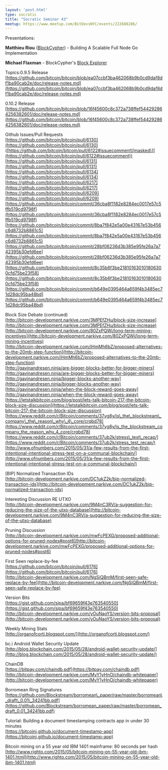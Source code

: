```yaml
---
layout: 'post.html'
type: socratic
title: "Socratic Seminar 43"
meetup: https://www.meetup.com/BitDevsNYC/events/222688286/
---
```


Presentations:

**Matthieu Riou** ([BlockCypher](http://www.blockcypher.com/)) - Building A Scalable Full Node Go Implementation

**Michael Flaxman** - BlockCypher's [Block Explorer](https://live.blockcypher.com/)

Topics:0.9.5 Release  
[](https://github.com/bitcoin/bitcoin/blob/ea07ccbf3ba462068b9b0cd9daf8df1ba90cab2e/doc/release-notes.md)[https://github.com/bitcoin/bitcoin/blob/ea07ccbf3ba462068b9b0cd9daf8df1ba90cab2e/doc/release-notes.md](https://github.com/bitcoin/bitcoin/blob/ea07ccbf3ba462068b9b0cd9daf8df1ba90cab2e/doc/release-notes.md)

0.10.2 Release  
[](https://github.com/bitcoin/bitcoin/blob/16f45600c8c372a738ffef544292864256382601/doc/release-notes.md)[https://github.com/bitcoin/bitcoin/blob/16f45600c8c372a738ffef544292864256382601/doc/release-notes.md](https://github.com/bitcoin/bitcoin/blob/16f45600c8c372a738ffef544292864256382601/doc/release-notes.md)

Github Issues/Pull Requests  
[](https://github.com/bitcoin/bitcoin/pull/6130)[https://github.com/bitcoin/bitcoin/pull/6130](https://github.com/bitcoin/bitcoin/pull/6130) ([](https://github.com/bitcoin/bitcoin/pull/6122#issuecomment)[https://github.com/bitcoin/bitcoin/pull/6122#issuecomment\[masked\]](https://github.com/bitcoin/bitcoin/pull/6122#issuecomment))  
[](https://github.com/bitcoin/bitcoin/pull/6131)[https://github.com/bitcoin/bitcoin/pull/6131](https://github.com/bitcoin/bitcoin/pull/6131)  
[](https://github.com/bitcoin/bitcoin/pull/6134)[https://github.com/bitcoin/bitcoin/pull/6134](https://github.com/bitcoin/bitcoin/pull/6134)  
[](https://github.com/bitcoin/bitcoin/pull/6217)[https://github.com/bitcoin/bitcoin/pull/6217](https://github.com/bitcoin/bitcoin/pull/6217)  
[](https://github.com/bitcoin/bitcoin/pull/6209)[https://github.com/bitcoin/bitcoin/pull/6209](https://github.com/bitcoin/bitcoin/pull/6209)  
[](https://github.com/bitcoin/bitcoin/commit/36cba8f1182e8284ec0017e57c5ffb519cd9798f)[https://github.com/bitcoin/bitcoin/commit/36cba8f1182e8284ec0017e57c5ffb519cd9798f](https://github.com/bitcoin/bitcoin/commit/36cba8f1182e8284ec0017e57c5ffb519cd9798f)  
[](https://github.com/bitcoin/bitcoin/commit/8ba7f842e5a00e43167e53b456c6d8732b8861c5)[https://github.com/bitcoin/bitcoin/commit/8ba7f842e5a00e43167e53b456c6d8732b8861c5](https://github.com/bitcoin/bitcoin/commit/8ba7f842e5a00e43167e53b456c6d8732b8861c5)  
[](https://github.com/bitcoin/bitcoin/commit/28bf06236d3b385e95fe26a7a742395b30efd6ee)[https://github.com/bitcoin/bitcoin/commit/28bf06236d3b385e95fe26a7a742395b30efd6ee](https://github.com/bitcoin/bitcoin/commit/28bf06236d3b385e95fe26a7a742395b30efd6ee)  
[](https://github.com/bitcoin/bitcoin/commit/8c35b6f3be218101630101806300cfd75be23f58)[https://github.com/bitcoin/bitcoin/commit/8c35b6f3be218101630101806300cfd75be23f58](https://github.com/bitcoin/bitcoin/commit/8c35b6f3be218101630101806300cfd75be23f58)  
[](https://github.com/bitcoin/bitcoin/commit/b649e0395464a659f4b3485ec71d28dc95ba48bd)[https://github.com/bitcoin/bitcoin/commit/b649e0395464a659f4b3485ec71d28dc95ba48bd](https://github.com/bitcoin/bitcoin/commit/b649e0395464a659f4b3485ec71d28dc95ba48bd)

Block Size Debate (continued)  
[](http://bitcoin-development.narkive.com/3MPEfZHu/block-size-increase)[http://bitcoin-development.narkive.com/3MPEfZHu/block-size-increase](http://bitcoin-development.narkive.com/3MPEfZHu/block-size-increase)  
[](http://bitcoin-development.narkive.com/80ZxPQWi/long-term-mining-incentives)[http://bitcoin-development.narkive.com/80ZxPQWi/long-term-mining-incentives](http://bitcoin-development.narkive.com/80ZxPQWi/long-term-mining-incentives)  
[](http://bitcoin-development.narkive.com/iHmMh6bZ/proposed-alternatives-to-the-20mb-step-function)[http://bitcoin-development.narkive.com/iHmMh6bZ/proposed-alternatives-to-the-20mb-step-function](http://bitcoin-development.narkive.com/iHmMh6bZ/proposed-alternatives-to-the-20mb-step-function)  
[](http://gavinandresen.ninja/are-bigger-blocks-better-for-bigger-miners)[http://gavinandresen.ninja/are-bigger-blocks-better-for-bigger-miners](http://gavinandresen.ninja/are-bigger-blocks-better-for-bigger-miners)  
[](http://gavinandresen.ninja/bigger-blocks-another-way)[http://gavinandresen.ninja/bigger-blocks-another-way](http://gavinandresen.ninja/bigger-blocks-another-way)  
[](http://gavinandresen.ninja/when-the-block-reward-goes-away)[http://gavinandresen.ninja/when-the-block-reward-goes-away](http://gavinandresen.ninja/when-the-block-reward-goes-away)  
[](https://letstalkbitcoin.com/blog/post/lets-talk-bitcoin-217-the-bitcoin-block-size-discussion)[https://letstalkbitcoin.com/blog/post/lets-talk-bitcoin-217-the-bitcoin-block-size-discussion](https://letstalkbitcoin.com/blog/post/lets-talk-bitcoin-217-the-bitcoin-block-size-discussion)  
[](https://www.reddit.com/r/Bitcoin/comments/37vg8y/is_the_blockstream_company_the_reason_why_4_core/crqbd78)[https://www.reddit.com/r/Bitcoin/comments/37vg8y/is\_the\_blockstream\_company\_the\_reason\_why\_4\_core/crqbd78](https://www.reddit.com/r/Bitcoin/comments/37vg8y/is_the_blockstream_company_the_reason_why_4_core/crqbd78)  
[](https://www.reddit.com/r/Bitcoin/comments/37ub2k/stress_test_recap/)[https://www.reddit.com/r/Bitcoin/comments/37ub2k/stress\_test\_recap/](https://www.reddit.com/r/Bitcoin/comments/37ub2k/stress_test_recap/)  
[](http://www.ofnumbers.com/2015/05/31/a-few-results-from-the-first-intentional-intentional-stress-test-on-a-communal-blockchain/)[http://www.ofnumbers.com/2015/05/31/a-few-results-from-the-first-intentional-intentional-stress-test-on-a-communal-blockchain/](http://www.ofnumbers.com/2015/05/31/a-few-results-from-the-first-intentional-intentional-stress-test-on-a-communal-blockchain/)

\[BIP\] Normalized Transaction IDs  
[](http://bitcoin-development.narkive.com/DC1ukZ2k/bip-normalized-transaction-ids)[http://bitcoin-development.narkive.com/DC1ukZ2k/bip-normalized-transaction-ids](http://bitcoin-development.narkive.com/DC1ukZ2k/bip-normalized-transaction-ids)

Interesting Discussion RE UTXO  
[](http://bitcoin-development.narkive.com/9M4nC3RV/a-suggestion-for-reducing-the-size-of-the-utxo-database)[http://bitcoin-development.narkive.com/9M4nC3RV/a-suggestion-for-reducing-the-size-of-the-utxo-database](http://bitcoin-development.narkive.com/9M4nC3RV/a-suggestion-for-reducing-the-size-of-the-utxo-database)

Pruning Discussion  
[](http://bitcoin-development.narkive.com/mwFcPEXG/proposed-additional-options-for-pruned-nodes#post6)[http://bitcoin-development.narkive.com/mwFcPEXG/proposed-additional-options-for-pruned-nodes#post6](http://bitcoin-development.narkive.com/mwFcPEXG/proposed-additional-options-for-pruned-nodes#post6)

First Seen replace-by-fee  
[](https://github.com/bitcoin/bitcoin/pull/6176)[https://github.com/bitcoin/bitcoin/pull/6176](https://github.com/bitcoin/bitcoin/pull/6176)  
[](http://bitcoin-development.narkive.com/NgSiQBmM/first-seen-safe-replace-by-fee)[http://bitcoin-development.narkive.com/NgSiQBmM/first-seen-safe-replace-by-fee](http://bitcoin-development.narkive.com/NgSiQBmM/first-seen-safe-replace-by-fee)

Version Bits  
[](https://gist.github.com/sipa/bf69659f43e763540550)[https://gist.github.com/sipa/bf69659f43e763540550](https://gist.github.com/sipa/bf69659f43e763540550)  
[](http://bitcoin-development.narkive.com/yOuNaoYS/version-bits-proposal)[http://bitcoin-development.narkive.com/yOuNaoYS/version-bits-proposal](http://bitcoin-development.narkive.com/yOuNaoYS/version-bits-proposal)

Weekly Mining Stats  
[](http://organofcorti.blogspot.com/)[http://organofcorti.blogspot.com/](http://organofcorti.blogspot.com/)

bc.i Android Wallet Security Update  
[](http://blog.blockchain.com/2015/05/28/android-wallet-security-update/)[http://blog.blockchain.com/2015/05/28/android-wallet-security-update/](http://blog.blockchain.com/2015/05/28/android-wallet-security-update/)

ChainDB  
[](https://bitpay.com/chaindb.pdf)[https://bitpay.com/chaindb.pdf](https://bitpay.com/chaindb.pdf)  
[](http://bitcoin-development.narkive.com/MvY1yHnO/chaindb-whitepaper)[http://bitcoin-development.narkive.com/MvY1yHnO/chaindb-whitepaper](http://bitcoin-development.narkive.com/MvY1yHnO/chaindb-whitepaper)

Borromean Ring Signatures  
[](https://github.com/Blockstream/borromean_paper/raw/master/borromean_draft_0.01_34241bb.pdf)[https://github.com/Blockstream/borromean\_paper/raw/master/borromean\_draft\_0.01\_34241bb.pdf](https://github.com/Blockstream/borromean_paper/raw/master/borromean_draft_0.01_34241bb.pdf)

Tutorial: Building a document timestamping contracts app in under 30 minutes  
[](https://bitcoinj.github.io/document-timestamp-app)[https://bitcoinj.github.io/document-timestamp-app](https://bitcoinj.github.io/document-timestamp-app)

Bitcoin mining on a 55 year old IBM 1401 mainframe: 80 seconds per hash  
[](http://www.righto.com/2015/05/bitcoin-mining-on-55-year-old-ibm-1401.html)[http://www.righto.com/2015/05/bitcoin-mining-on-55-year-old-ibm-1401.html](http://www.righto.com/2015/05/bitcoin-mining-on-55-year-old-ibm-1401.html)
